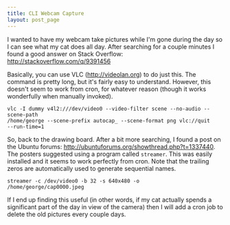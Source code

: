 ```yaml
---
title: CLI Webcam Capture
layout: post_page
---
```


I wanted to have my webcam take pictures while I'm gone during the day so I can
see what my cat does all day. After searching for a couple minutes I found a
good answer on Stack Overflow: <http://stackoverflow.com/q/9391456>

Basically, you can use VLC (<http://videolan.org>) to do just this. The command
is pretty long, but it's fairly easy to understand. However, this doesn't seem
to work from cron, for whatever reason (though it works wonderfully when
manually invoked).

    vlc -I dummy v4l2:///dev/video0 --video-filter scene --no-audio --scene-path
    /home/george --scene-prefix autocap_ --scene-format png vlc://quit
    --run-time=1

So, back to the drawing board. After a bit more searching, I found a post on the
Ubuntu forums: <http://ubuntuforums.org/showthread.php?t=1337440>. The posters
suggested using a program called `streamer`. This was easily installed and it
seems to work perfectly from cron. Note that the trailing zeros are
automatically used to generate sequential names.

    streamer -c /dev/video0 -b 32 -s 640x480 -o
    /home/george/cap0000.jpeg

If I end up finding this useful (in other words, if my cat actually spends a
significant part of the day in view of the camera) then I will add a cron job to
delete the old pictures every couple days.
